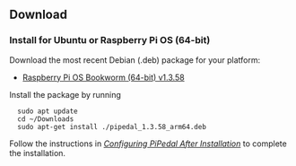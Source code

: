 ## Download

### Install for Ubuntu or Raspberry Pi OS (64-bit)

Download the most recent Debian (.deb) package for your platform:

- <a href="https://github.com/rerdavies/pipedal/releases/download/v1.3.58/pipedal_1.3.58_arm64.deb">Raspberry Pi OS Bookworm (64-bit) v1.3.58</a>


Install the package by running 

```
  sudo apt update
  cd ~/Downloads  
  sudo apt-get install ./pipedal_1.3.58_arm64.deb
```

Follow the instructions in [_Configuring PiPedal After Installation_](https://rerdavies.github.io/pipedal/Configuring.html) to complete the installation.
